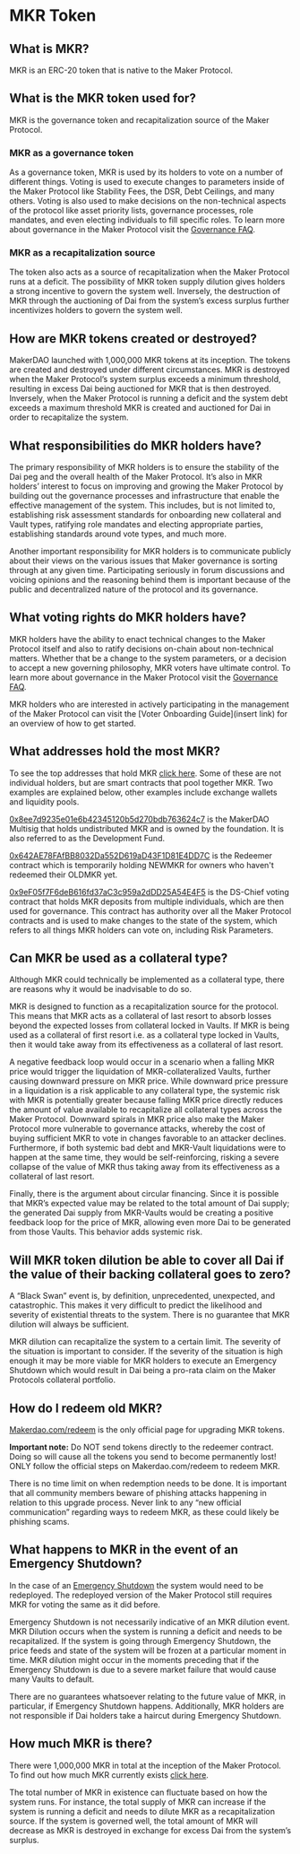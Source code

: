 # MKR Token

## What is MKR?

MKR is an ERC-20 token that is native to the Maker Protocol.

## What is the MKR token used for?

MKR is the governance token and recapitalization source of the Maker Protocol.

### MKR as a governance token

As a governance token, MKR is used by its holders to vote on a number of different things. Voting is used to execute changes to parameters inside of the Maker Protocol like Stability Fees, the DSR, Debt Ceilings, and many others. Voting is also used to make decisions on the non-technical aspects of the protocol like asset priority lists, governance processes, role mandates, and even electing individuals to fill specific roles. To learn more about governance in the Maker Protocol visit the [Governance FAQ](makerdao-scd-faqs/scd-faqs/governance.md).

### MKR as a recapitalization source

The token also acts as a source of recapitalization when the Maker Protocol runs at a deficit. The possibility of MKR token supply dilution gives holders a strong incentive to govern the system well. Inversely, the destruction of MKR through the auctioning of Dai from the system’s excess surplus further incentivizes holders to govern the system well.

## How are MKR tokens created or destroyed?

MakerDAO launched with 1,000,000 MKR tokens at its inception. The tokens are created and destroyed under different circumstances. MKR is destroyed when the Maker Protocol’s system surplus exceeds a minimum threshold, resulting in excess Dai being auctioned for MKR that is then destroyed. Inversely, when the Maker Protocol is running a deficit and the system debt exceeds a maximum threshold MKR is created and auctioned for Dai in order to recapitalize the system.

## What responsibilities do MKR holders have?

The primary responsibility of MKR holders is to ensure the stability of the Dai peg and the overall health of the Maker Protocol. It’s also in MKR holders’ interest to focus on improving and growing the Maker Protocol by building out the governance processes and infrastructure that enable the effective management of the system. This includes, but is not limited to, establishing risk assessment standards for onboarding new collateral and Vault types, ratifying role mandates and electing appropriate parties, establishing standards around vote types, and much more.

Another important responsibility for MKR holders is to communicate publicly about their views on the various issues that Maker governance is sorting through at any given time. Participating seriously in forum discussions and voicing opinions and the reasoning behind them is important because of the public and decentralized nature of the protocol and its governance.

## What voting rights do MKR holders have?

MKR holders have the ability to enact technical changes to the Maker Protocol itself and also to ratify decisions on-chain about non-technical matters. Whether that be a change to the system parameters, or a decision to accept a new governing philosophy, MKR voters have ultimate control. To learn more about governance in the Maker Protocol visit the [Governance FAQ](faqs/governance.md).

MKR holders who are interested in actively participating in the management of the Maker Protocol can visit the [Voter Onboarding Guide](insert link) for an overview of how to get started.

## What addresses hold the most MKR?

To see the top addresses that hold MKR [click here](https://etherscan.io/token/0x9f8f72aa9304c8b593d555f12ef6589cc3a579a2#balances). Some of these are not individual holders, but are smart contracts that pool together MKR. Two examples are explained below, other examples include exchange wallets and liquidity pools.

[0x8ee7d9235e01e6b42345120b5d270bdb763624c7](https://etherscan.io/address/0x8ee7d9235e01e6b42345120b5d270bdb763624c7) is the MakerDAO Multisig that holds undistributed MKR and is owned by the foundation. It is also referred to as the Development Fund.

[0x642AE78FAfBB8032Da552D619aD43F1D81E4DD7C](https://etherscan.io/address/0x642AE78FAfBB8032Da552D619aD43F1D81E4DD7C) is the Redeemer contract which is temporarily holding NEWMKR for owners who haven't redeemed their OLDMKR yet.

[0x9eF05f7F6deB616fd37aC3c959a2dDD25A54E4F5](https://etherscan.io/address/0x9eF05f7F6deB616fd37aC3c959a2dDD25A54E4F5) is the DS-Chief voting contract that holds MKR deposits from multiple individuals, which are then used for governance. This contract has authority over all the Maker Protocol contracts and is used to make changes to the state of the system, which refers to all things MKR holders can vote on, including Risk Parameters.

## Can MKR be used as a collateral type?

Although MKR could technically be implemented as a collateral type, there are reasons why it would be inadvisable to do so.

MKR is designed to function as a recapitalization source for the protocol. This means that MKR acts as a collateral of last resort to absorb losses beyond the expected losses from collateral locked in Vaults. If MKR is being used as a collateral of first resort i.e. as a collateral type locked in Vaults, then it would take away from its effectiveness as a collateral of last resort.

A negative feedback loop would occur in a scenario when a falling MKR price would trigger the liquidation of MKR-collateralized Vaults, further causing downward pressure on MKR price. While downward price pressure in a liquidation is a risk applicable to any collateral type, the systemic risk with MKR is potentially greater because falling MKR price directly reduces the amount of value available to recapitalize all collateral types across the Maker Protocol. Downward spirals in MKR price also make the Maker Protocol more vulnerable to governance attacks, whereby the cost of buying sufficient MKR to vote in changes favorable to an attacker declines. Furthermore, if both systemic bad debt and MKR-Vault liquidations were to happen at the same time, they would be self-reinforcing, risking a severe collapse of the value of MKR thus taking away from its effectiveness as a collateral of last resort.

Finally, there is the argument about circular financing. Since it is possible that MKR’s expected value may be related to the total amount of Dai supply; the generated Dai supply from MKR-Vaults would be creating a positive feedback loop for the price of MKR, allowing even more Dai to be generated from those Vaults. This behavior adds systemic risk.

## Will MKR token dilution be able to cover all Dai if the value of their backing collateral goes to zero?

A “Black Swan” event is, by definition, unprecedented, unexpected, and catastrophic. This makes it very difficult to predict the likelihood and severity of existential threats to the system. There is no guarantee that MKR dilution will always be sufficient.

MKR dilution can recapitalize the system to a certain limit. The severity of the situation is important to consider. If the severity of the situation is high enough it may be more viable for MKR holders to execute an Emergency Shutdown which would result in Dai being a pro-rata claim on the Maker Protocols collateral portfolio.

## How do I redeem old MKR?

[Makerdao.com/redeem](https://makerdao.com/redeem/) is the only official page for upgrading MKR tokens.

**Important note:** Do NOT send tokens directly to the redeemer contract. Doing so will cause all the tokens you send to become permanently lost! ONLY follow the official steps on Makerdao.com/redeem to redeem MKR.

There is no time limit on when redemption needs to be done. It is important that all community members beware of phishing attacks happening in relation to this upgrade process. Never link to any “new official communication” regarding ways to redeem MKR, as these could likely be phishing scams.

## What happens to MKR in the event of an Emergency Shutdown?

In the case of an [Emergency Shutdown](emergency-shutdown.md) the system would need to be redeployed. The redeployed version of the Maker Protocol still requires MKR for voting the same as it did before.

Emergency Shutdown is not necessarily indicative of an MKR dilution event. MKR Dilution occurs when the system is running a deficit and needs to be recapitalized. If the system is going through Emergency Shutdown, the price feeds and state of the system will be frozen at a particular moment in time. MKR dilution might occur in the moments preceding that if the Emergency Shutdown is due to a severe market failure that would cause many Vaults to default.

There are no guarantees whatsoever relating to the future value of MKR, in particular, if Emergency Shutdown happens. Additionally, MKR holders are not responsible if Dai holders take a haircut during Emergency Shutdown.

## How much MKR is there?

There were 1,000,000 MKR in total at the inception of the Maker Protocol. To find out how much MKR currently exists [click here](https://etherscan.io/token/0x9f8f72aa9304c8b593d555f12ef6589cc3a579a2).

The total number of MKR in existence can fluctuate based on how the system runs. For instance, the total supply of MKR can increase if the system is running a deficit and needs to dilute MKR as a recapitalization source. If the system is governed well, the total amount of MKR will decrease as MKR is destroyed in exchange for excess Dai from the system’s surplus.

